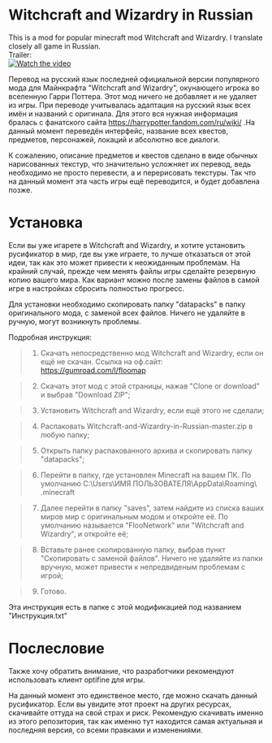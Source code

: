 # Witchcraft and Wizardry in Russian
  This is a mod for popular minecraft mod Witchcraft and Wizardry. I translate closely all game in Russian.  
Trailer:  
[![Watch the video](https://img.youtube.com/vi/wK_dRJeQX0w/hqdefault.jpg)](https://youtu.be/wK_dRJeQX0w)

  Перевод на русский язык последней официальной версии популярного мода для Майнкрафта "Witchcraft and Wizardry", окунающего игрока во вселенную Гарри Поттера. Этот мод ничего не добавляет и не удаляет из игры. При переводе учитывалась адаптация на русский язык всех имён и названий с оригинала. Для этого вся нужная информация бралась с фанатского сайта https://harrypotter.fandom.com/ru/wiki/ .На данный момент переведён интерфейс, название всех квестов, предметов, персонажей, локаций и абсолютно все диалоги. 
  
  К сожалению, описание предметов и квестов сделано в виде обычных нарисованных текстур, что значительно усложняет их перевод, ведь необходимо не просто перевести, а и перерисовать текстуры. Так что на данный момент эта часть игры ещё переводится, и будет добавлена позже.

  
# Установка

  Если вы уже игарете в Witchcraft and Wizardry, и хотите установить русификатор в мир, где вы уже играете, то лучше отказаться от этой идеи, так как это может привести к неожиданным проблемам. На крайний случай, прежде чем менять файлы игры сделайте резервную копию вашего мира. Как вариант можно после замены файлов в самой игре в настройках сбросить полностью прогресс.

  Для установки необходимо скопировать папку "datapacks" в папку оригинального мода, с заменой всех файлов. Ничего не удаляйте в ручную, могут возникнуть проблемы.

Подробная инструкция:

  >1. Скачать непосредственно мод Witchcraft and Wizardry, если он ещё не скачан. Ссылка на оф.сайт: https://gumroad.com/l/floomap
  
  >2. Скачать этот мод с этой страницы, нажав "Clone or download" и выбрав "Download ZIP";
  
  >3. Установить Witchcraft and Wizardry, если ещё этого не сделали;
  
  >4. Распаковать Witchcraft-and-Wizardry-in-Russian-master.zip в любую папку;  
  
  >5. Открыть папку распакованного архива и скопировать папку "datapacks";
  
  >6. Перейти в папку, где установлен Minecraft на вашем ПК. По умолчанию C:\Users\ИМЯ ПОЛЬЗОВАТЕЛЯ\AppData\Roaming\ .minecraft
  
  >7. Далее перейти в папку "saves", затем найдите из списка ваших миров мир с оригинальным модом и откройте её. По умолчанию называется "FlooNetwork" или "Witchcraft and Wizardry", и откройте её;
  
  >8. Вставьте ранее скопированную папку, выбрав пункт "Скопировать с заменой файлов". Ничего не удаляйте из папки вручную, может привести к непредвиденым проблемам с игрой;
  
  >9. Готово.  
  
  Эта инструкция есть в папке с этой модификацией под названием "Инструкция.txt"
 
 # Послесловие
 
  Также хочу обратить внимание, что разработчики рекомендуют использовать клиент optifine для игры.
  
  На данный момент это единственое место, где можно скачать данный русификатор. Если вы увидите этот проект на других ресурсах, скачивайте оттуда на свой страх и риск. Рекомендую скачивать именно из этого репозитория, так как именно тут находится самая актуальная и последняя версия, со всеми правками и изменениями.
